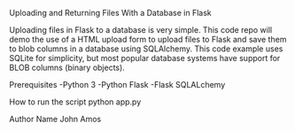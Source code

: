 Uploading and Returning Files With a Database in Flask

Uploading files in Flask to a database is very simple. This code repo will demo the use of a HTML upload form to upload files to Flask and save them to blob columns in a database using SQLAlchemy. This code example uses SQLite for simplicity, but most popular database systems have support for BLOB columns (binary objects).

Prerequisites
-Python 3
-Python Flask
-Flask SQLALchemy

How to run the script
python app.py

Author Name
John Amos